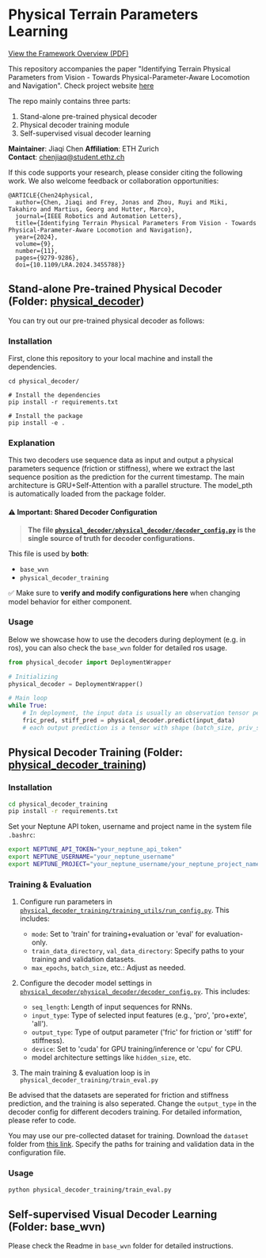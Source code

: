 # Physical Terrain Parameters Learning

[View the Framework Overview (PDF)](.docs/header_figure.pdf)

This repository accompanies the paper "Identifying Terrain Physical Parameters from Vision - Towards Physical-Parameter-Aware Locomotion and Navigation". Check project website [here](https://bit.ly/3Xo5AA8)

The repo mainly contains three parts: 
1. Stand-alone pre-trained physical decoder
2. Physical decoder training module
3. Self-supervised visual decoder learning


**Maintainer**: Jiaqi Chen 
**Affiliation**: ETH Zurich  
**Contact**: chenjiaq@student.ethz.ch 

If this code supports your research, please consider citing the following work. We also welcome feedback or collaboration opportunities:
```
@ARTICLE{Chen24physical,
  author={Chen, Jiaqi and Frey, Jonas and Zhou, Ruyi and Miki, Takahiro and Martius, Georg and Hutter, Marco},
  journal={IEEE Robotics and Automation Letters}, 
  title={Identifying Terrain Physical Parameters From Vision - Towards Physical-Parameter-Aware Locomotion and Navigation}, 
  year={2024},
  volume={9},
  number={11},
  pages={9279-9286},
  doi={10.1109/LRA.2024.3455788}}

```

## Stand-alone Pre-trained Physical Decoder (Folder: [physical_decoder](physical_decoder/))
You can try out our pre-trained physical decoder as follows:


### Installation
First, clone this repository to your local machine and install the dependencies.
```shell
cd physical_decoder/

# Install the dependencies
pip install -r requirements.txt

# Install the package
pip install -e .
```

### Explanation
This two decoders use sequence data as input and output a physical parameters sequence (friction or stiffness), where we extract the last sequence position as the prediction for the current timestamp. 
The main architecture is GRU+Self-Attention with a parallel structure.
The model_pth is automatically loaded from the package folder. 

#### ⚠️ Important: Shared Decoder Configuration

> **The file [`physical_decoder/physical_decoder/decoder_config.py`](physical_decoder/physical_decoder/decoder_config.py) is the **single source of truth** for decoder configurations.**

This file is used by **both**:
- `base_wvn`
- `physical_decoder_training`

✅ Make sure to **verify and modify configurations here** when changing model behavior for either component.

### Usage
Below we showcase how to use the decoders during deployment (e.g. in ros), you can also check the `base_wvn` folder for detailed ros usage.

```python
from physical_decoder import DeploymentWrapper

# Initializing
physical_decoder = DeploymentWrapper()

# Main loop
while True:
    # In deployment, the input data is usually an observation tensor per step with shape (batch_size, feature_dim)
    fric_pred, stiff_pred = physical_decoder.predict(input_data)
    # each output prediction is a tensor with shape (batch_size, priv_size = 4 feet)

```

## Physical Decoder Training (Folder: [physical_decoder_training](physical_decoder_training/))

### Installation
```bash
cd physical_decoder_training
pip install -r requirements.txt
```

Set your Neptune API token, username and project name in the system file `.bashrc`:
```bash
export NEPTUNE_API_TOKEN="your_neptune_api_token"
export NEPTUNE_USERNAME="your_neptune_username"
export NEPTUNE_PROJECT="your_neptune_username/your_neptune_project_name"
```
### Training & Evaluation

1. Configure run parameters in [`physical_decoder_training/training_utils/run_config.py`](physical_decoder_training/training_utils/run_config.py). This includes:
    - `mode`: Set to 'train' for training+evaluation or 'eval' for evaluation-only.
    - `train_data_directory`, `val_data_directory`: Specify paths to your training and validation datasets.
    - `max_epochs`, `batch_size`, etc.: Adjust as needed.

2. Configure the decoder model settings in [`physical_decoder/physical_decoder/decoder_config.py`](physical_decoder/physical_decoder/decoder_config.py). This includes:
    - `seq_length`: Length of input sequences for RNNs.
    - `input_type`: Type of selected input features (e.g., 'pro', 'pro+exte', 'all').
    - `output_type`: Type of output parameter ('fric' for friction or 'stiff' for stiffness).
    - `device`: Set to 'cuda' for GPU training/inference or 'cpu' for CPU.
    - model architecture settings like `hidden_size`, etc.
    
3. The main training & evaluation loop is in `physical_decoder_training/train_eval.py`

Be advised that the datasets are seperated for friction and stiffness prediction, and the training is also seperated. Change the `output_type` in the decoder config for different decoders training. For detailed information, please refer to code.

You may use our pre-collected dataset for training. Download the `dataset` folder from [this link](https://drive.google.com/drive/folders/1GiX66anCw4DuOGTlS3FzBez0hATTrJbL?usp=drive_link). Specify the paths for training and validation data in the configuration file.


### Usage
```bash
python physical_decoder_training/train_eval.py
```
## Self-supervised Visual Decoder Learning (Folder: base_wvn)

Please check the Readme in `base_wvn` folder for detailed instructions.
